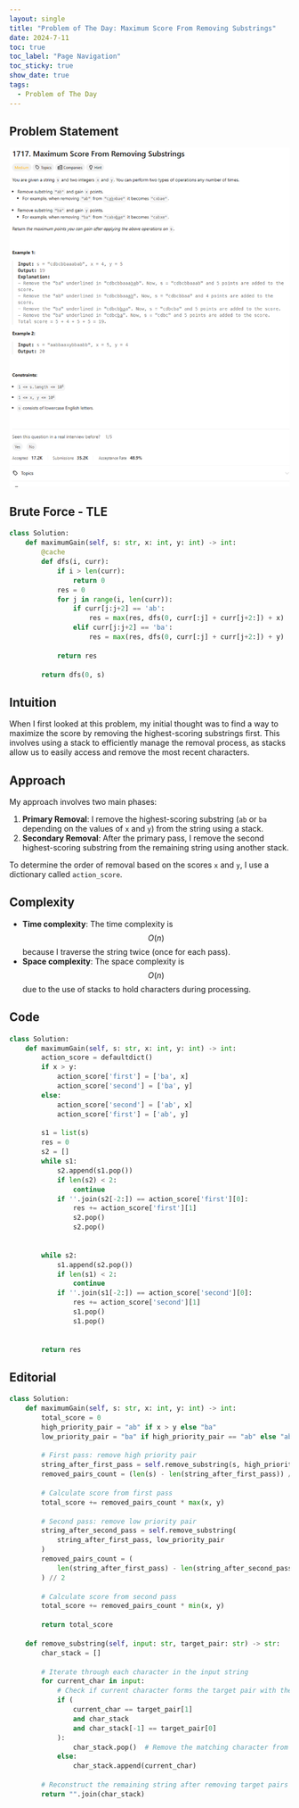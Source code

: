 ```yaml
---
layout: single
title: "Problem of The Day: Maximum Score From Removing Substrings"
date: 2024-7-11
toc: true
toc_label: "Page Navigation"
toc_sticky: true
show_date: true
tags:
  - Problem of The Day
---
```


## Problem Statement

![1717](/assets/images/2024-07-11_23-28-03-1717.png)

## Brute Force - TLE

```python
class Solution:
    def maximumGain(self, s: str, x: int, y: int) -> int:
        @cache
        def dfs(i, curr):
            if i > len(curr):
                return 0
            res = 0
            for j in range(i, len(curr)):
                if curr[j:j+2] == 'ab':
                    res = max(res, dfs(0, curr[:j] + curr[j+2:]) + x)
                elif curr[j:j+2] == 'ba':
                    res = max(res, dfs(0, curr[:j] + curr[j+2:]) + y)

            return res

        return dfs(0, s)
```

## Intuition

When I first looked at this problem, my initial thought was to find a way to maximize the score by removing the highest-scoring substrings first. This involves using a stack to efficiently manage the removal process, as stacks allow us to easily access and remove the most recent characters.

## Approach

My approach involves two main phases:

1. **Primary Removal**: I remove the highest-scoring substring (`ab` or `ba` depending on the values of `x` and `y`) from the string using a stack.
2. **Secondary Removal**: After the primary pass, I remove the second highest-scoring substring from the remaining string using another stack.

To determine the order of removal based on the scores `x` and `y`, I use a dictionary called `action_score`.

## Complexity

- **Time complexity**: The time complexity is $$O(n)$$ because I traverse the string twice (once for each pass).
- **Space complexity**: The space complexity is $$O(n)$$ due to the use of stacks to hold characters during processing.

## Code

```python
class Solution:
    def maximumGain(self, s: str, x: int, y: int) -> int:
        action_score = defaultdict()
        if x > y:
            action_score['first'] = ['ba', x]
            action_score['second'] = ['ba', y]
        else:
            action_score['second'] = ['ab', x]
            action_score['first'] = ['ab', y]

        s1 = list(s)
        res = 0
        s2 = []
        while s1:
            s2.append(s1.pop())
            if len(s2) < 2:
                continue
            if ''.join(s2[-2:]) == action_score['first'][0]:
                res += action_score['first'][1]
                s2.pop()
                s2.pop()


        while s2:
            s1.append(s2.pop())
            if len(s1) < 2:
                continue
            if ''.join(s1[-2:]) == action_score['second'][0]:
                res += action_score['second'][1]
                s1.pop()
                s1.pop()


        return res
```

## Editorial

```python
class Solution:
    def maximumGain(self, s: str, x: int, y: int) -> int:
        total_score = 0
        high_priority_pair = "ab" if x > y else "ba"
        low_priority_pair = "ba" if high_priority_pair == "ab" else "ab"

        # First pass: remove high priority pair
        string_after_first_pass = self.remove_substring(s, high_priority_pair)
        removed_pairs_count = (len(s) - len(string_after_first_pass)) // 2

        # Calculate score from first pass
        total_score += removed_pairs_count * max(x, y)

        # Second pass: remove low priority pair
        string_after_second_pass = self.remove_substring(
            string_after_first_pass, low_priority_pair
        )
        removed_pairs_count = (
            len(string_after_first_pass) - len(string_after_second_pass)
        ) // 2

        # Calculate score from second pass
        total_score += removed_pairs_count * min(x, y)

        return total_score

    def remove_substring(self, input: str, target_pair: str) -> str:
        char_stack = []

        # Iterate through each character in the input string
        for current_char in input:
            # Check if current character forms the target pair with the top of the stack
            if (
                current_char == target_pair[1]
                and char_stack
                and char_stack[-1] == target_pair[0]
            ):
                char_stack.pop()  # Remove the matching character from the stack
            else:
                char_stack.append(current_char)

        # Reconstruct the remaining string after removing target pairs
        return "".join(char_stack)
```
